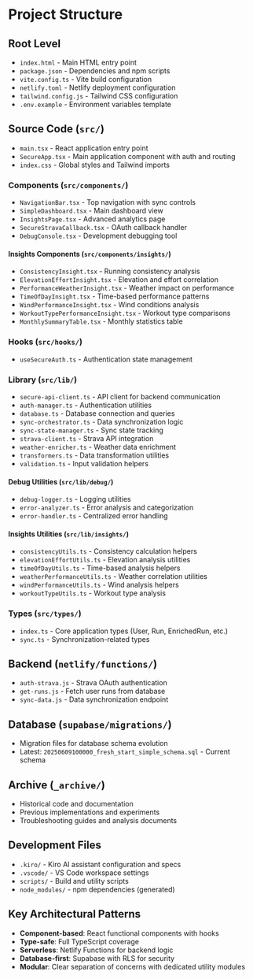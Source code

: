 # Project Structure

## Root Level
- `index.html` - Main HTML entry point
- `package.json` - Dependencies and npm scripts
- `vite.config.ts` - Vite build configuration
- `netlify.toml` - Netlify deployment configuration
- `tailwind.config.js` - Tailwind CSS configuration
- `.env.example` - Environment variables template

## Source Code (`src/`)
- `main.tsx` - React application entry point
- `SecureApp.tsx` - Main application component with auth and routing
- `index.css` - Global styles and Tailwind imports

### Components (`src/components/`)
- `NavigationBar.tsx` - Top navigation with sync controls
- `SimpleDashboard.tsx` - Main dashboard view
- `InsightsPage.tsx` - Advanced analytics page
- `SecureStravaCallback.tsx` - OAuth callback handler
- `DebugConsole.tsx` - Development debugging tool

#### Insights Components (`src/components/insights/`)
- `ConsistencyInsight.tsx` - Running consistency analysis
- `ElevationEffortInsight.tsx` - Elevation and effort correlation
- `PerformanceWeatherInsight.tsx` - Weather impact on performance
- `TimeOfDayInsight.tsx` - Time-based performance patterns
- `WindPerformanceInsight.tsx` - Wind conditions analysis
- `WorkoutTypePerformanceInsight.tsx` - Workout type comparisons
- `MonthlySummaryTable.tsx` - Monthly statistics table

### Hooks (`src/hooks/`)
- `useSecureAuth.ts` - Authentication state management

### Library (`src/lib/`)
- `secure-api-client.ts` - API client for backend communication
- `auth-manager.ts` - Authentication utilities
- `database.ts` - Database connection and queries
- `sync-orchestrator.ts` - Data synchronization logic
- `sync-state-manager.ts` - Sync state tracking
- `strava-client.ts` - Strava API integration
- `weather-enricher.ts` - Weather data enrichment
- `transformers.ts` - Data transformation utilities
- `validation.ts` - Input validation helpers

#### Debug Utilities (`src/lib/debug/`)
- `debug-logger.ts` - Logging utilities
- `error-analyzer.ts` - Error analysis and categorization
- `error-handler.ts` - Centralized error handling

#### Insights Utilities (`src/lib/insights/`)
- `consistencyUtils.ts` - Consistency calculation helpers
- `elevationEffortUtils.ts` - Elevation analysis utilities
- `timeOfDayUtils.ts` - Time-based analysis helpers
- `weatherPerformanceUtils.ts` - Weather correlation utilities
- `windPerformanceUtils.ts` - Wind analysis helpers
- `workoutTypeUtils.ts` - Workout type analysis

### Types (`src/types/`)
- `index.ts` - Core application types (User, Run, EnrichedRun, etc.)
- `sync.ts` - Synchronization-related types

## Backend (`netlify/functions/`)
- `auth-strava.js` - Strava OAuth authentication
- `get-runs.js` - Fetch user runs from database
- `sync-data.js` - Data synchronization endpoint

## Database (`supabase/migrations/`)
- Migration files for database schema evolution
- Latest: `20250609100000_fresh_start_simple_schema.sql` - Current schema

## Archive (`_archive/`)
- Historical code and documentation
- Previous implementations and experiments
- Troubleshooting guides and analysis documents

## Development Files
- `.kiro/` - Kiro AI assistant configuration and specs
- `.vscode/` - VS Code workspace settings
- `scripts/` - Build and utility scripts
- `node_modules/` - npm dependencies (generated)

## Key Architectural Patterns
- **Component-based**: React functional components with hooks
- **Type-safe**: Full TypeScript coverage
- **Serverless**: Netlify Functions for backend logic
- **Database-first**: Supabase with RLS for security
- **Modular**: Clear separation of concerns with dedicated utility modules